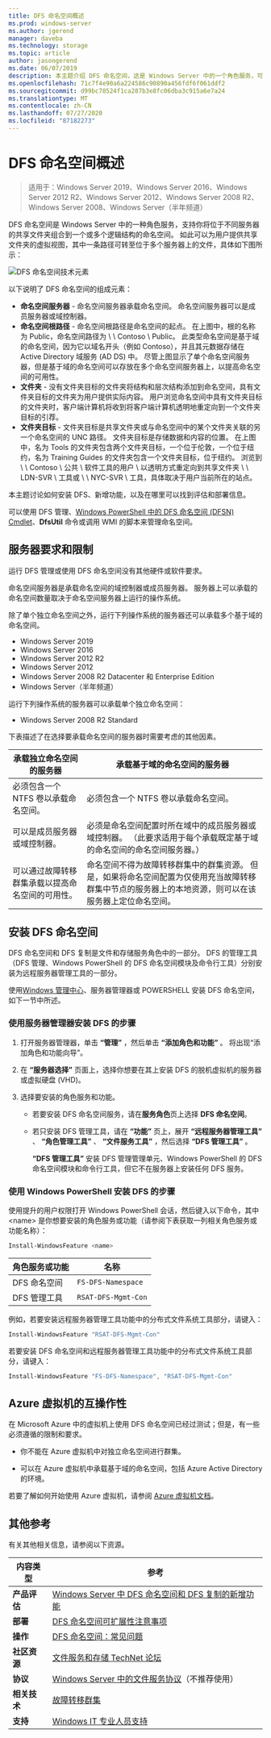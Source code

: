 ```yaml
---
title: DFS 命名空间概述
ms.prod: windows-server
ms.author: jgerend
manager: daveba
ms.technology: storage
ms.topic: article
author: jasongerend
ms.date: 06/07/2019
description: 本主题介绍 DFS 命名空间，这是 Windows Server 中的一个角色服务，可用于将不同服务器上的共享文件夹组合到一个或多个逻辑结构的命名空间中。
ms.openlocfilehash: 71c7f4e90a6a224586c90890a456fdf6f061ddf2
ms.sourcegitcommit: d99bc78524f1ca287b3e8fc06dba3c915a6e7a24
ms.translationtype: MT
ms.contentlocale: zh-CN
ms.lasthandoff: 07/27/2020
ms.locfileid: "87182273"
---
```

# <a name="dfs-namespaces-overview"></a>DFS 命名空间概述

> 适用于：Windows Server 2019、Windows Server 2016、Windows Server 2012 R2、Windows Server 2012、Windows Server 2008 R2、Windows Server 2008、Windows Server（半年频道）

DFS 命名空间是 Windows Server 中的一种角色服务，支持你将位于不同服务器的共享文件夹组合到一个或多个逻辑结构的命名空间。 如此可以为用户提供共享文件夹的虚拟视图，其中一条路径可转至位于多个服务器上的文件，具体如下图所示：

![DFS 命名空间技术元素](media/dfs-overview.png)

以下说明了 DFS 命名空间的组成元素：

- **命名空间服务器** - 命名空间服务器承载命名空间。 命名空间服务器可以是成员服务器或域控制器。
- **命名空间根路径** - 命名空间根路径是命名空间的起点。 在上图中，根的名称为 Public，命名空间路径为 \\ \\ Contoso \\ Public。 此类型命名空间是基于域的命名空间，因为它以域名开头（例如 Contoso），并且其元数据存储在 Active Directory 域服务 (AD DS) 中。 尽管上图显示了单个命名空间服务器，但是基于域的命名空间可以存放在多个命名空间服务器上，以提高命名空间的可用性。
- **文件夹** - 没有文件夹目标的文件夹将结构和层次结构添加到命名空间，具有文件夹目标的文件夹为用户提供实际内容。 用户浏览命名空间中具有文件夹目标的文件夹时，客户端计算机将收到将客户端计算机透明地重定向到一个文件夹目标的引荐。
- **文件夹目标** - 文件夹目标是共享文件夹或与命名空间中的某个文件夹关联的另一个命名空间的 UNC 路径。 文件夹目标是存储数据和内容的位置。 在上图中，名为 Tools 的文件夹包含两个文件夹目标，一个位于伦敦，一个位于纽约，名为 Training Guides 的文件夹包含一个文件夹目标，位于纽约。 浏览到 \\ \\ Contoso \\ 公共 \\ 软件工具的用户 \\ 以透明方式重定向到共享文件夹 \\ \\ LDN-SVR \\ 工具或 \\ \\ NYC-SVR \\ 工具，具体取决于用户当前所在的站点。

本主题讨论如何安装 DFS、新增功能，以及在哪里可以找到评估和部署信息。

可以使用 DFS 管理、[Windows PowerShell 中的 DFS 命名空间 (DFSN) Cmdlet](/powershell/module/dfsn/?view=win10-ps)、**DfsUtil** 命令或调用 WMI 的脚本来管理命名空间。

## <a name="server-requirements-and-limits"></a>服务器要求和限制

运行 DFS 管理或使用 DFS 命名空间没有其他硬件或软件要求。

命名空间服务器是承载命名空间的域控制器或成员服务器。 服务器上可以承载的命名空间数量取决于命名空间服务器上运行的操作系统。

除了单个独立命名空间之外，运行下列操作系统的服务器还可以承载多个基于域的命名空间。

- Windows Server 2019
- Windows Server 2016
- Windows Server 2012 R2
- Windows Server 2012
- Windows Server 2008 R2 Datacenter 和 Enterprise Edition
- Windows Server（半年频道）

运行下列操作系统的服务器可以承载单个独立命名空间：

- Windows Server 2008 R2 Standard

下表描述了在选择要承载命名空间的服务器时需要考虑的其他因素。

| 承载独立命名空间的服务器 | 承载基于域的命名空间的服务器 |
| ---                                   |        ---                                |
| 必须包含一个 NTFS 卷以承载命名空间。|必须包含一个 NTFS 卷以承载命名空间。 |
| 可以是成员服务器或域控制器。|必须是命名空间配置时所在域中的成员服务器或域控制器。 （此要求适用于每个承载既定基于域的命名空间的命名空间服务器。） |
| 可以通过故障转移群集承载以提高命名空间的可用性。|命名空间不得为故障转移群集中的群集资源。 但是，如果将命名空间配置为仅使用充当故障转移群集中节点的服务器上的本地资源，则可以在该服务器上定位命名空间。 |

## <a name="installing-dfs-namespaces"></a>安装 DFS 命名空间

DFS 命名空间和 DFS 复制是文件和存储服务角色中的一部分。 DFS 的管理工具（DFS 管理、Windows PowerShell 的 DFS 命名空间模块及命令行工具）分别安装为远程服务器管理工具的一部分。

使用[Windows 管理中心](../../manage/windows-admin-center/overview.md)、服务器管理器或 POWERSHELL 安装 DFS 命名空间，如下一节中所述。

### <a name="to-install-dfs-by-using-server-manager"></a>使用服务器管理器安装 DFS 的步骤

1. 打开服务器管理器，单击 **“管理”** ，然后单击 **“添加角色和功能”** 。 将出现“添加角色和功能向导”。

2. 在 **“服务器选择”** 页面上，选择你想要在其上安装 DFS 的脱机虚拟机的服务器或虚拟硬盘 (VHD)。

3. 选择要安装的角色服务和功能。

    - 若要安装 DFS 命名空间服务，请在**服务角色**页上选择 **DFS 命名空间**。

    - 若只安装 DFS 管理工具，请在 **“功能”** 页上，展开 **“远程服务器管理工具”** 、 **“角色管理工具”** 、 **“文件服务工具”** ，然后选择 **“DFS 管理工具”** 。

         **“DFS 管理工具”** 安装 DFS 管理管理单元、Windows PowerShell 的 DFS 命名空间模块和命令行工具，但它不在服务器上安装任何 DFS 服务。

### <a name="to-install-dfs-by-using-windows-powershell"></a>使用 Windows PowerShell 安装 DFS 的步骤

使用提升的用户权限打开 Windows PowerShell 会话，然后键入以下命令，其中 <name\> 是你想要安装的角色服务或功能（请参阅下表获取一列相关角色服务或功能名称）：

```PowerShell
Install-WindowsFeature <name>
```

| 角色服务或功能 | 名称 |
| ----------------------- | ---- |
| DFS 命名空间          | `FS-DFS-Namespace` |
| DFS 管理工具    | `RSAT-DFS-Mgmt-Con` |

例如，若要安装远程服务器管理工具功能中的分布式文件系统工具部分，请键入：

```PowerShell
Install-WindowsFeature "RSAT-DFS-Mgmt-Con"
```

若要安装 DFS 命名空间和远程服务器管理工具功能中的分布式文件系统工具部分，请键入：

```PowerShell
Install-WindowsFeature "FS-DFS-Namespace", "RSAT-DFS-Mgmt-Con"
```

## <a name="interoperability-with-azure-virtual-machines"></a>Azure 虚拟机的互操作性

在 Microsoft Azure 中的虚拟机上使用 DFS 命名空间已经过测试；但是，有一些必须遵循的限制和要求。

- 你不能在 Azure 虚拟机中对独立命名空间进行群集。

- 可以在 Azure 虚拟机中承载基于域的命名空间，包括 Azure Active Directory 的环境。

若要了解如何开始使用 Azure 虚拟机，请参阅 [Azure 虚拟机文档](/azure/virtual-machines/)。

## <a name="additional-references"></a>其他参考

有关其他相关信息，请参阅以下资源。

| 内容类型        | 参考 |
| ------------------  | ----------------|
| **产品评估** | [Windows Server 中 DFS 命名空间和 DFS 复制的新增功能](/previous-versions/windows/it-pro/windows-server-2012-R2-and-2012/dn281957(v=ws.11)) |
| **部署**    | [DFS 命名空间可扩展性注意事项](https://techcommunity.microsoft.com/t5/storage-at-microsoft/bg-p/FileCAB) |
| **操作**    | [DFS 命名空间：常见问题](/previous-versions/windows/it-pro/windows-server-2008-R2-and-2008/ee404780(v=ws.10)) |
| **社区资源** | [文件服务和存储 TechNet 论坛](https://docs.microsoft.com/answers/topics/windows-server-storage.html) |
| **协议**        | [Windows Server 中的文件服务协议](/openspecs/windows_protocols/MS-WINPROTLP/df36f95e-6a6b-48d6-a3ae-35a17674f546)（不推荐使用） |
| **相关技术** | [故障转移群集](../../failover-clustering/failover-clustering-overview.md)|
| **支持** | [Windows IT 专业人员支持](https://www.microsoft.com/itpro/windows/support)|
